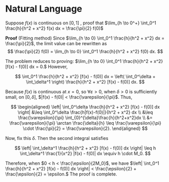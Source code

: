 # Natural Language

Suppose $f(x)$ is continuous on $[0,1]$ , proof that $\lim_{h \to 0^+} \int_0^1 \frac{h}{h^2 + x^2} f(x) dx = \frac{\pi}{2} f(0)$

**Proof** (Fitting method) Since $\lim_{h \to 0} \int_0^1 \frac{h}{h^2 + x^2} dx = \frac{\pi}{2}$, the limit value can be rewritten as
$$
\frac{\pi}{2} f(0) = \lim_{h \to 0} \int_0^1 \frac{h}{h^2 + x^2} f(0) dx.
$$

The problem reduces to proving: $\lim_{h \to 0} \int_0^1 \frac{h}{h^2 + x^2} [f(x) - f(0)] dx = 0.$ However,

$$
\int_0^1 \frac{h}{h^2 + x^2} [f(x) - f(0)] dx = \left( \int_0^\delta + \int_\delta^1 \right) \frac{h}{h^2 + x^2} [f(x) - f(0)] dx.
$$

Because $f(x)$ is continuous at $x = 0$, so $\forall \varepsilon > 0$, when $\delta > 0$ is sufficiently small, on $[0, \delta]$, $|f(x) - f(0)| < \frac{\varepsilon}{\pi}$. Thus,

$$
\begin{aligned}
\left| \int_0^\delta \frac{h}{h^2 + x^2} [f(x) - f(0)] dx \right| &\leq \int_0^\delta \frac{h|f(x)-f(0)|}{h^2 + x^2} dx \\
&\leq \frac{\varepsilon}{\pi} \int_{0}^{\delta}\frac{h}{h^2+x^2}dx \\
&= \frac{\varepsilon}{\pi} \arctan \frac{\delta}{h} \leq \frac{\varepsilon}{\pi} \cdot \frac{\pi}{2} = \frac{\varepsilon}{2}.
\end{aligned}
$$

Now, fix this $\delta$. Then the second integral satisfies

$$
\left| \int_\delta^1 \frac{h}{h^2 + x^2} [f(x) - f(0)] dx \right| \leq h \int_\delta^1 \frac{1}{x^2} |f(x) - f(0)| dx \equiv h \cdot M_0.
$$

Therefore, when $0 < h < \frac{\epsilon}{2M_0}$, we have $\left| \int_0^1 \frac{h}{h^2 + x^2} [f(x) - f(0)] dx \right| < \frac{\epsilon}{2} + \frac{\epsilon}{2} = \epsilon.$ The proof is complete.